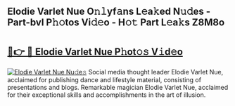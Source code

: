 ## Elodie Varlet Nue O𝚗𝚕yf𝚊ns L𝚎a𝚔ed N𝚞𝚍es - Part-bvI P𝚑𝚘tos Vi𝚍𝚎o - H𝚘𝚝 Part L𝚎a𝚔s Z8M8o

# <h2><a href="http://kfcw0d.oniu.top/?m=Elodie+Varlet+Nue">🔗👉 🔴 Elodie Varlet Nue P𝚑ot𝚘𝚜 V𝚒d𝚎o</a></h2>

[![Elodie Varlet Nue Nu𝚍e𝚜](https://i.imgur.com/0qMVB7G.gif)](http://kfcw0d.oniu.top/?m=Elodie+Varlet+Nue)
Social media thought leader Elodie Varlet Nue, acclaimed for publishing dance and lifestyle material, consisting of presentations and blogs. Remarkable magician Elodie Varlet Nue, acclaimed for their exceptional skills and accomplishments in the art of illusion.  

